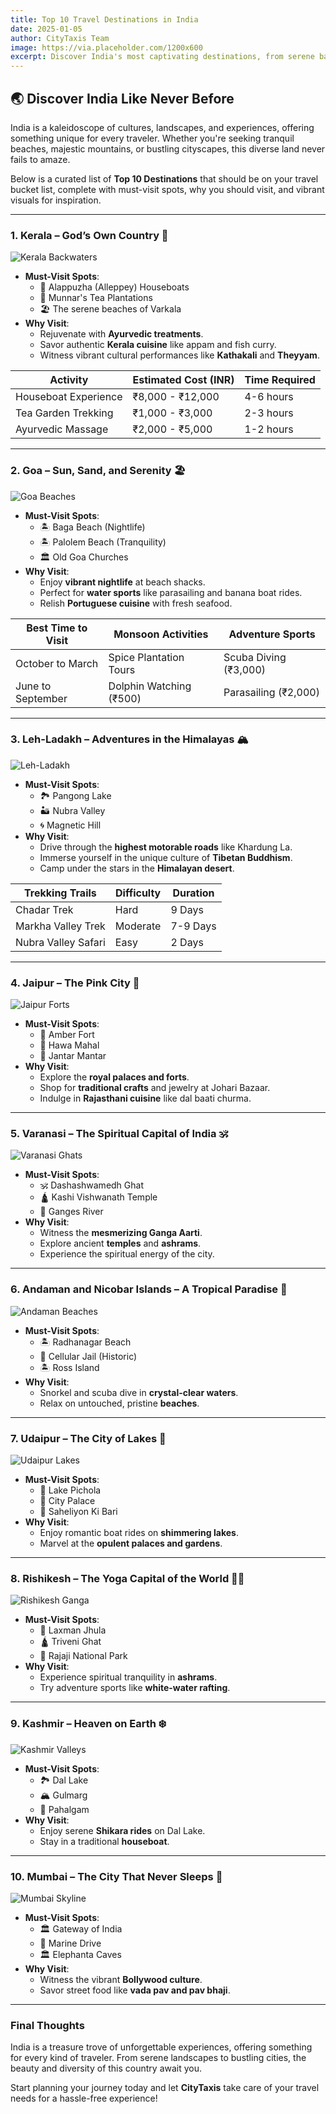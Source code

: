 ```yaml
---
title: Top 10 Travel Destinations in India
date: 2025-01-05
author: CityTaxis Team
image: https://via.placeholder.com/1200x600
excerpt: Discover India's most captivating destinations, from serene backwaters to vibrant cities, for your next unforgettable adventure.
---
```


## 🌏 **Discover India Like Never Before**

India is a kaleidoscope of cultures, landscapes, and experiences, offering something unique for every traveler. Whether you're seeking tranquil beaches, majestic mountains, or bustling cityscapes, this diverse land never fails to amaze.

Below is a curated list of **Top 10 Destinations** that should be on your travel bucket list, complete with must-visit spots, why you should visit, and vibrant visuals for inspiration.

---

### **1. Kerala – God’s Own Country** 🌴
![Kerala Backwaters](https://via.placeholder.com/800x400)
- **Must-Visit Spots**: 
  - 🌊 Alappuzha (Alleppey) Houseboats
  - 🌄 Munnar's Tea Plantations
  - 🏖️ The serene beaches of Varkala
- **Why Visit**: 
  - Rejuvenate with **Ayurvedic treatments**.
  - Savor authentic **Kerala cuisine** like appam and fish curry.
  - Witness vibrant cultural performances like **Kathakali** and **Theyyam**.

| Activity               | Estimated Cost (INR) | Time Required  |
|------------------------|----------------------|----------------|
| Houseboat Experience   | ₹8,000 - ₹12,000    | 4-6 hours      |
| Tea Garden Trekking    | ₹1,000 - ₹3,000     | 2-3 hours      |
| Ayurvedic Massage      | ₹2,000 - ₹5,000     | 1-2 hours      |

---

### **2. Goa – Sun, Sand, and Serenity** 🏖️
![Goa Beaches](https://via.placeholder.com/800x400)
- **Must-Visit Spots**: 
  - 🏝️ Baga Beach (Nightlife)
  - 🏝️ Palolem Beach (Tranquility)
  - 🏛️ Old Goa Churches
- **Why Visit**: 
  - Enjoy **vibrant nightlife** at beach shacks.
  - Perfect for **water sports** like parasailing and banana boat rides.
  - Relish **Portuguese cuisine** with fresh seafood.

| Best Time to Visit | Monsoon Activities        | Adventure Sports       |
|--------------------|---------------------------|-------------------------|
| October to March  | Spice Plantation Tours    | Scuba Diving (₹3,000)  |
| June to September | Dolphin Watching (₹500)   | Parasailing (₹2,000)   |

---

### **3. Leh-Ladakh – Adventures in the Himalayas** 🏔️
![Leh-Ladakh](https://via.placeholder.com/800x400)
- **Must-Visit Spots**: 
  - 🏞️ Pangong Lake
  - 🏜️ Nubra Valley
  - 🌀 Magnetic Hill
- **Why Visit**: 
  - Drive through the **highest motorable roads** like Khardung La.
  - Immerse yourself in the unique culture of **Tibetan Buddhism**.
  - Camp under the stars in the **Himalayan desert**.

| Trekking Trails     | Difficulty  | Duration         |
|---------------------|-------------|------------------|
| Chadar Trek         | Hard        | 9 Days           |
| Markha Valley Trek  | Moderate    | 7-9 Days         |
| Nubra Valley Safari | Easy        | 2 Days           |

---

### **4. Jaipur – The Pink City** 🏰
![Jaipur Forts](https://via.placeholder.com/800x400)
- **Must-Visit Spots**: 
  - 🏰 Amber Fort
  - 🏯 Hawa Mahal
  - 🔭 Jantar Mantar
- **Why Visit**: 
  - Explore the **royal palaces and forts**.
  - Shop for **traditional crafts** and jewelry at Johari Bazaar.
  - Indulge in **Rajasthani cuisine** like dal baati churma.

---

### **5. Varanasi – The Spiritual Capital of India** 🕉️
![Varanasi Ghats](https://via.placeholder.com/800x400)
- **Must-Visit Spots**: 
  - 🕉️ Dashashwamedh Ghat
  - 🛕 Kashi Vishwanath Temple
  - 🌊 Ganges River
- **Why Visit**: 
  - Witness the **mesmerizing Ganga Aarti**.
  - Explore ancient **temples** and **ashrams**.
  - Experience the spiritual energy of the city.

---

### **6. Andaman and Nicobar Islands – A Tropical Paradise** 🌊
![Andaman Beaches](https://via.placeholder.com/800x400)
- **Must-Visit Spots**: 
  - 🏝️ Radhanagar Beach
  - 🌿 Cellular Jail (Historic)
  - 🏝️ Ross Island
- **Why Visit**: 
  - Snorkel and scuba dive in **crystal-clear waters**.
  - Relax on untouched, pristine **beaches**.

---

### **7. Udaipur – The City of Lakes** 🛶
![Udaipur Lakes](https://via.placeholder.com/800x400)
- **Must-Visit Spots**: 
  - 🛶 Lake Pichola
  - 🏰 City Palace
  - 🌺 Saheliyon Ki Bari
- **Why Visit**: 
  - Enjoy romantic boat rides on **shimmering lakes**.
  - Marvel at the **opulent palaces and gardens**.

---

### **8. Rishikesh – The Yoga Capital of the World** 🧘‍♂️
![Rishikesh Ganga](https://via.placeholder.com/800x400)
- **Must-Visit Spots**: 
  - 🌉 Laxman Jhula
  - 🛕 Triveni Ghat
  - 🌿 Rajaji National Park
- **Why Visit**: 
  - Experience spiritual tranquility in **ashrams**.
  - Try adventure sports like **white-water rafting**.

---

### **9. Kashmir – Heaven on Earth** ❄️
![Kashmir Valleys](https://via.placeholder.com/800x400)
- **Must-Visit Spots**: 
  - 🏞️ Dal Lake
  - 🏔️ Gulmarg
  - 🌺 Pahalgam
- **Why Visit**: 
  - Enjoy serene **Shikara rides** on Dal Lake.
  - Stay in a traditional **houseboat**.

---

### **10. Mumbai – The City That Never Sleeps** 🌆
![Mumbai Skyline](https://via.placeholder.com/800x400)
- **Must-Visit Spots**: 
  - 🏛️ Gateway of India
  - 🌉 Marine Drive
  - 🏛️ Elephanta Caves
- **Why Visit**: 
  - Witness the vibrant **Bollywood culture**.
  - Savor street food like **vada pav and pav bhaji**.

---

### **Final Thoughts**
India is a treasure trove of unforgettable experiences, offering something for every kind of traveler. From serene landscapes to bustling cities, the beauty and diversity of this country await you.

Start planning your journey today and let **CityTaxis** take care of your travel needs for a hassle-free experience!
